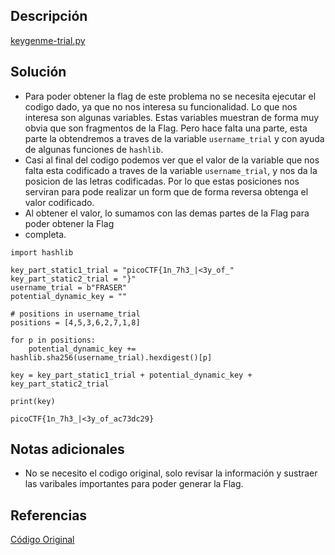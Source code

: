 ## Descripción
[keygenme-trial.py](https://mercury.picoctf.net/static/9055e7d35f5f4646338a1734aea0dda5/keygenme-trial.py)

## Solución
- Para poder obtener la flag de este problema no se necesita ejecutar el codigo dado, ya que no nos interesa su funcionalidad. Lo que nos interesa son algunas variables. Estas variables muestran de forma muy obvia que son fragmentos de la Flag. Pero hace falta una parte, esta parte la obtendremos a traves de la variable `username_trial` y con ayuda de algunas funciones de `hashlib`.
- Casi al final del codigo podemos ver que el valor de la variable que nos falta esta codificado a traves de la variable  `username_trial`, y nos da la posicion de las letras codificadas. Por lo que estas posiciones nos serviran para pode realizar un form que de forma reversa obtenga el valor codificado.
- Al obtener el valor, lo sumamos con las demas partes de la Flag para poder obtener la Flag 
- completa.

```python()
import hashlib

key_part_static1_trial = "picoCTF{1n_7h3_|<3y_of_"
key_part_static2_trial = "}"
username_trial = b"FRASER"
potential_dynamic_key = ""

# positions in username_trial
positions = [4,5,3,6,2,7,1,8]

for p in positions:
    potential_dynamic_key += hashlib.sha256(username_trial).hexdigest()[p]

key = key_part_static1_trial + potential_dynamic_key + key_part_static2_trial

print(key)
```

```bash()
picoCTF{1n_7h3_|<3y_of_ac73dc29}
```
## Notas adicionales
- No se necesito el codigo original, solo revisar la información y sustraer las varibales importantes para poder generar la Flag.

## Referencias 
[Código Original](https://github.com/xnomas/PicoCTF-2021-Writeups/tree/main/keygenme-py)